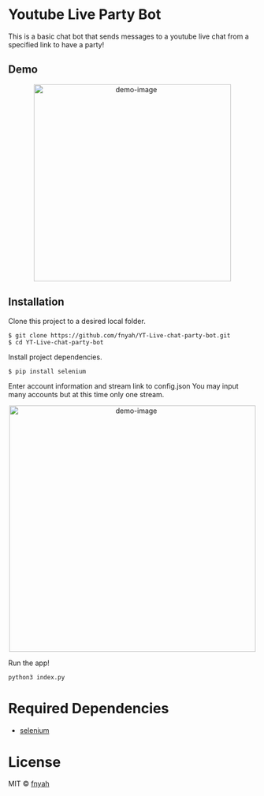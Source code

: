 # Youtube Live Party Bot

This is a basic chat bot that sends messages to a youtube live chat from a specified link to have a party!

## Demo

<p align="center">
    <img width="400" alt="demo-image" src="https://i.imgur.com/z0QeQgL.png">
</p>

## Installation 

Clone this project to a desired local folder. 

```
$ git clone https://github.com/fnyah/YT-Live-chat-party-bot.git
$ cd YT-Live-chat-party-bot
```

Install project dependencies. 

```
$ pip install selenium
```

Enter account information and stream link to config.json
You may input many accounts but at this time only one stream. 

<p align="center">
    <img width="500" alt="demo-image" src="https://i.imgur.com/q2E3DEl.png">
</p>

Run the app!

```
python3 index.py
```

# Required Dependencies

* [selenium](https://www.selenium.dev/)

# License

MIT ©  [fnyah](https://github.com/fnyah)
